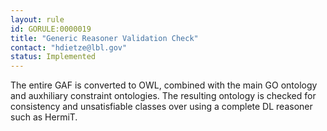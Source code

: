 ```yaml
---
layout: rule
id: GORULE:0000019
title: "Generic Reasoner Validation Check"
contact: "hdietze@lbl.gov"
status: Implemented
---
```

The entire GAF is converted to OWL, combined with the main GO ontology
and auxhiliary constraint ontologies. The resulting ontology is checked
for consistency and unsatisfiable classes over using a complete DL
reasoner such as HermiT.
